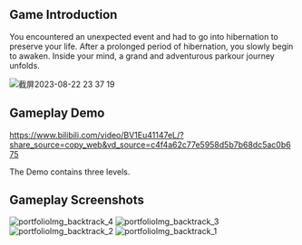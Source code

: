 ## Game Introduction
You encountered an unexpected event and had to go into hibernation to preserve your life. After a prolonged period of hibernation, you slowly begin to awaken. Inside your mind, a grand and adventurous parkour journey unfolds.


![截屏2023-08-22 23 37 19](https://github.com/IronDumpling/Backtrack/assets/70104294/307f20e5-1820-41ef-8590-c88279e817e8)


## Gameplay Demo
https://www.bilibili.com/video/BV1Eu41147eL/?share_source=copy_web&vd_source=c4f4a62c77e5958d5b7b68dc5ac0b675

The Demo contains three levels. 

## Gameplay Screenshots
![portfolioImg_backtrack_4](https://github.com/IronDumpling/Backtrack/assets/70104294/9b2bab52-4f5b-403c-8115-64bd1228c97b)
![portfolioImg_backtrack_3](https://github.com/IronDumpling/Backtrack/assets/70104294/5bba60f5-e32f-4806-b5a7-ace98d45a24b)
![portfolioImg_backtrack_2](https://github.com/IronDumpling/Backtrack/assets/70104294/2c04a1e1-252e-47e1-9b1f-7465ec3089f6)
![portfolioImg_backtrack_1](https://github.com/IronDumpling/Backtrack/assets/70104294/6a34d06f-c23e-43f5-841a-8717ae98dff9)
